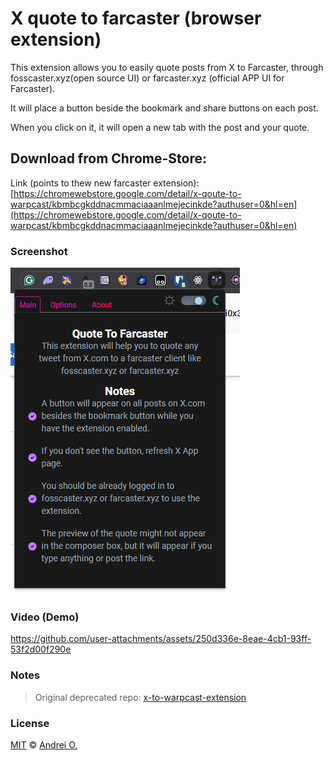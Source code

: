 # X quote to farcaster (browser extension)

This extension allows you to easily quote posts from X to Farcaster, through fosscaster.xyz(open source UI) or farcaster.xyz (official APP UI for Farcaster).

It will place a button beside the bookmark and share buttons on each post.

When you click on it, it will open a new tab with the post and your quote.
 
## Download from Chrome-Store:

Link (points to thew new farcaster extension):
[https://chromewebstore.google.com/detail/x-qoute-to-warpcast/kbmbcgkddnacmmaciaaanlmejecinkde?authuser=0&hl=en](https://chromewebstore.google.com/detail/x-qoute-to-warpcast/kbmbcgkddnacmmaciaaanlmejecinkde?authuser=0&hl=en)


### Screenshot

![screenshot](/screen_1_A5F1.png)

### Video (Demo)

https://github.com/user-attachments/assets/250d336e-8eae-4cb1-93ff-53f2d00f290e

### Notes 

> Original deprecated repo: [x-to-warpcast-extension](https://github.com/andrei0x309/x-to-warpcast-extension)


### License

[MIT](LICENSE.md) © [Andrei O.](http://flashsoft.eu)
